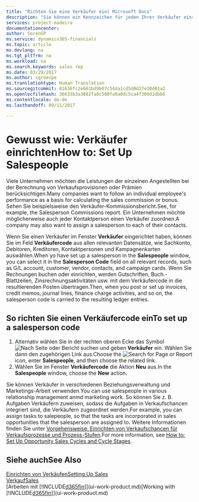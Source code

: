 ```yaml
---
title: "Richten Sie eine Verkäufer ein| Microsoft Docs"
description: "Sie können ein Kennzeichen für jeden Ihrer Verkäufer einrichten, damit Sie eine Einzelleistung verfolgen oder einen Kontakt zuordnen können."
services: project-madeira
documentationcenter: 
author: SorenGP
ms.service: dynamics365-financials
ms.topic: article
ms.devlang: na
ms.tgt_pltfrm: na
ms.workload: na
ms.search.keywords: sales rep
ms.date: 03/29/2017
ms.author: sgroespe
ms.translationtype: Human Translation
ms.sourcegitcommit: 81636fc2e661bd9b07c54da1cd5d0d27e30d01a2
ms.openlocfilehash: 36633b3a3882fa8c580fa8a0dc5ca4f309d2dbb6
ms.contentlocale: de-de
ms.lasthandoff: 09/11/2017

---
```

# <a name="how-to-set-up-salespeople"></a><span data-ttu-id="bdf13-103">Gewusst wie: Verkäufer einrichten</span><span class="sxs-lookup"><span data-stu-id="bdf13-103">How to: Set Up Salespeople</span></span>
<span data-ttu-id="bdf13-104">Viele Unternehmen möchten die Leistungen der einzelnen Angestellten bei der Berechnung von Verkaufsprovisionen oder Prämien berücksichtigen.</span><span class="sxs-lookup"><span data-stu-id="bdf13-104">Many companies want to follow an individual employee's performance as a basis for calculating the sales commission or bonus.</span></span> <span data-ttu-id="bdf13-105">Sehen Sie beispielsweise den Verkäufer-Kommissionsbericht.</span><span class="sxs-lookup"><span data-stu-id="bdf13-105">See, for example, the Salesperson Commissions report.</span></span> <span data-ttu-id="bdf13-106">Ein Unternehmen möchte möglicherweise auch jeder Kontaktperson einen Verkäufer zuordnen.</span><span class="sxs-lookup"><span data-stu-id="bdf13-106">A company may also want to assign a salesperson to each of their contacts.</span></span>

<span data-ttu-id="bdf13-107">Wenn Sie einen Verkäufer im Fenster **Verkäufer** eingerichtet haben, können Sie im Feld **Verkäufercode** aus allen relevanten Datensätze, wie Sachkonto, Debitoren, Kreditoren, Kontaktpersonen und Kampagnenkarten auswählen.</span><span class="sxs-lookup"><span data-stu-id="bdf13-107">When yo have set up a salesperson in the **Salespeople** window, you can select it in the **Salesperson Code** field on all relevant records, such as G/L account, customer, vendor, contacts, and campaign cards.</span></span> <span data-ttu-id="bdf13-108">Wenn Sie Rechnungen buchen oder einrichten, werden Gutschriften, Buch.-Blattzeilen, Zinsrechnungsaktivitäten usw. mit dem Verkäufercode in die resultierenden Posten übertragen.</span><span class="sxs-lookup"><span data-stu-id="bdf13-108">Then, when you post or set up invoices, credit memos, journal lines, finance charge activities, and so on, the salesperson code is carried to the resulting ledger entries.</span></span>

## <a name="to-set-up-a-salesperson-code"></a><span data-ttu-id="bdf13-109">So richten Sie einen Verkäufercode ein</span><span class="sxs-lookup"><span data-stu-id="bdf13-109">To set up a salesperson code</span></span>
1. <span data-ttu-id="bdf13-110">Alternativ wählen Sie in der rechten oberen Ecke das Symbol ![Nach Seite oder Bericht suchen](media/ui-search/search_small.png "Nach Seite oder Bericht suchen") und geben **Verkäufer** ein. Wählen Sie dann den zugehörigen Link aus.</span><span class="sxs-lookup"><span data-stu-id="bdf13-110">Choose the ![Search for Page or Report](media/ui-search/search_small.png "Search for Page or Report icon") icon, enter **Salespeople**, and then choose the related link.</span></span>
2. <span data-ttu-id="bdf13-111">Wählen Sie im Fenster **Verkäufercode** die Aktion **Neu** aus.</span><span class="sxs-lookup"><span data-stu-id="bdf13-111">In the **Salespeople** window, choose the **New** action.</span></span>

<span data-ttu-id="bdf13-112">Sie können Verkäufer in verschiedenen Beziehungsverwaltung und Marketings-Arbeit verwenden.</span><span class="sxs-lookup"><span data-stu-id="bdf13-112">You can use salespeople in various relationship management anmd marketing work.</span></span> <span data-ttu-id="bdf13-113">So können Sie z. B. Aufgaben Verkäufern zuweisen, sodass die Aufgaben in Verkaufschancen integriert sind, die Verkäufern zugeordnet werden.</span><span class="sxs-lookup"><span data-stu-id="bdf13-113">For example, you can assign tasks to salepeople, so that the tasks are incorporated in sales opportunities that the salesperson are assigned to.</span></span> <span data-ttu-id="bdf13-114">Weitere Informationen finden Sie unter [Vorgehensweise: Einrichten von Verkaufschancen für Verkaufsprozesse und Prozess-Stufen](marketing-how-setup-opportunity-sales-cycles-stages.md).</span><span class="sxs-lookup"><span data-stu-id="bdf13-114">For more information, see [How to: Set Up Opportunity Sales Cycles and Cycle Stages](marketing-how-setup-opportunity-sales-cycles-stages.md).</span></span> 

## <a name="see-also"></a><span data-ttu-id="bdf13-115">Siehe auch</span><span class="sxs-lookup"><span data-stu-id="bdf13-115">See Also</span></span>
[<span data-ttu-id="bdf13-116">Einrichten von Verkäufen</span><span class="sxs-lookup"><span data-stu-id="bdf13-116">Setting Up Sales</span></span>](sales-setup-sales.md)  
[<span data-ttu-id="bdf13-117">Verkauf</span><span class="sxs-lookup"><span data-stu-id="bdf13-117">Sales</span></span>](sales-manage-sales.md)  
<span data-ttu-id="bdf13-118">[Arbeiten mit [!INCLUDE[d365fin](includes/d365fin_md.md)]](ui-work-product.md)</span><span class="sxs-lookup"><span data-stu-id="bdf13-118">[Working with [!INCLUDE[d365fin](includes/d365fin_md.md)]](ui-work-product.md)</span></span>

